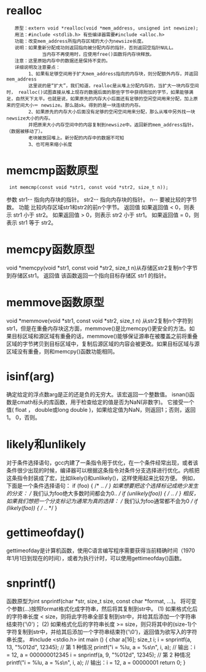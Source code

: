 # realloc 
       原型：extern void *realloc(void *mem_address, unsigned int newsize); 
       用法：#include <stdlib.h> 有些编译器需要#include <alloc.h> 
       功能：改变mem_address所指内存区域的大小为newsize长度。 
       说明：如果重新分配成功则返回指向被分配内存的指针，否则返回空指针NULL。 
                 当内存不再使用时，应使用free()函数将内存块释放。 
       注意：这里原始内存中的数据还是保持不变的。 
       详细说明及注意要点： 
            1、如果有足够空间用于扩大mem_address指向的内存块，则分配额外内存，并返回mem_address 
            这里说的是“扩大”，我们知道，realloc是从堆上分配内存的，当扩大一块内存空间时， realloc()试图直接从堆上现存的数据后面的那些字节中获得附加的字节，如果能够满足，自然天下太平。也就是说，如果原先的内存大小后面还有足够的空闲空间用来分配，加上原来的空间大小＝ newsize。那么就ok。得到的是一块连续的内存。 
            2、如果原先的内存大小后面没有足够的空闲空间用来分配，那么从堆中另外找一块newsize大小的内存。 
            并把原来大小内存空间中的内容复制到newsize中。返回新的mem_address指针。（数据被移动了）。 
            老块被放回堆上。新分配的内存中的数据不可知 
            3、也可用来缩小长度

# memcmp函数原型
     int memcmp(const void *str1, const void *str2, size_t n));
参数
     str1-- 指向内存块的指针。
     str2-- 指向内存块的指针。
     n-- 要被比较的字节数。
功能
     比较内存区域str1和str2的前n个字节。
返回值
     如果返回值 < 0，则表示 str1 小于 str2。
     如果返回值 > 0，则表示 str2 小于 str1。
     如果返回值 = 0，则表示 str1 等于 str2。

# memcpy函数原型
void *memcpy(void *str1, const void *str2, size_t n)从存储区str2复制n个字节到存储区str1。
返回值
该函数返回一个指向目标存储区 str1 的指针。

# memmove函数原型
void *memmove(void *str1, const void *str2, size_t n) 
从str2复制n个字符到str1，但是在重叠内存块这方面，memmove()是比memcpy()更安全的方法。如果目标区域和源区域有重叠的话，memmove()能够保证源串在被覆盖之前将重叠区域的字节拷贝到目标区域中，复制后源区域的内容会被更改。如果目标区域与源区域没有重叠，则和memcpy()函数功能相同。

# isinf(arg)
确定给定的浮点数arg是正的还是负的无穷大。该宏返回一个整数值。
isnan()函数是cmath标头的库函数，用于检查给定的值是否为NaN(非数字)。 它接受一个值( float ， double或long double )，如果给定值为NaN，则返回1；否则，返回1。 0，否则。

# likely和unlikely
对于条件选择语句，gcc内建了一条指令用于优化，在一个条件经常出现，或者该条件很少出现的时候，编译器可以根据这条指令对条件分支选择进行优化。内核把这条指令封装成了宏，比如likely()和unlikely()，这样使用起来比较方便。
例如，下面是一个条件选择语句：
if (foo) {
    /* .. */
}
如果想要把这个选择标记成绝少发生的分支：
/* 我们认为foo绝大多数时间都会为0.. */
if (unlikely(foo)) {
    /* .. */
}
相反，如果我们想把一个分支标记为通常为真的选择：
/* 我们认为foo通常都不会为0 */
if  (likely(foo)) {
      /* .. */
}

# gettimeofday()
gettimeofday是计算机函数，使用C语言编写程序需要获得当前精确时间（1970年1月1日到现在的时间），或者为执行计时，可以使用gettimeofday()函数。

# snprintf()
函数原型为int snprintf(char *str, size_t size, const char *format, ...)。
将可变个参数(...)按照format格式化成字符串，然后将其复制到str中。
(1) 如果格式化后的字符串长度 < size，则将此字符串全部复制到str中，并给其后添加一个字符串结束符('\0')；
(2) 如果格式化后的字符串长度 >= size，则只将其中的(size-1)个字符复制到str中，并给其后添加一个字符串结束符('\0')，返回值为欲写入的字符串长度。
#include <stdio.h>
int main () {
  char a[16];
  size_t i;
  i = snprintf(a, 13, "%012d", 12345);  // 第 1 种情况
  printf("i = %lu, a = %s\n", i, a);    // 输出：i = 12, a = 000000012345
  i = snprintf(a, 9, "%012d", 12345);   // 第 2 种情况
  printf("i = %lu, a = %s\n", i, a);    // 输出：i = 12, a = 00000001
  return 0;
}